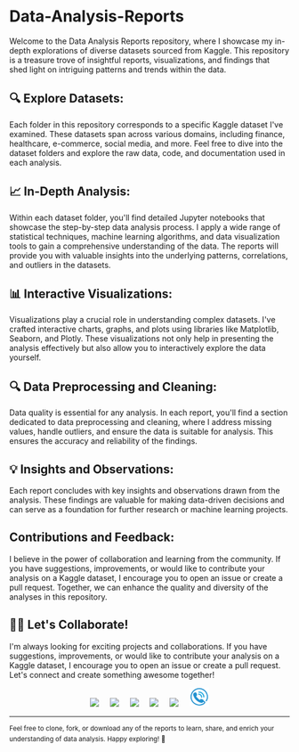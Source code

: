 # Data-Analysis-Reports
Welcome to the Data Analysis Reports repository, where I showcase my in-depth explorations of diverse datasets sourced from Kaggle. This repository is a treasure trove of insightful reports, visualizations, and findings that shed light on intriguing patterns and trends within the data.

## 🔍 Explore Datasets:
Each folder in this repository corresponds to a specific Kaggle dataset I've examined. These datasets span across various domains, including finance, healthcare, e-commerce, social media, and more. Feel free to dive into the dataset folders and explore the raw data, code, and documentation used in each analysis.

## 📈 In-Depth Analysis:
Within each dataset folder, you'll find detailed Jupyter notebooks that showcase the step-by-step data analysis process. I apply a wide range of statistical techniques, machine learning algorithms, and data visualization tools to gain a comprehensive understanding of the data. The reports will provide you with valuable insights into the underlying patterns, correlations, and outliers in the datasets.

## 📊 Interactive Visualizations:
Visualizations play a crucial role in understanding complex datasets. I've crafted interactive charts, graphs, and plots using libraries like Matplotlib, Seaborn, and Plotly. These visualizations not only help in presenting the analysis effectively but also allow you to interactively explore the data yourself.

## 🔍 Data Preprocessing and Cleaning:
Data quality is essential for any analysis. In each report, you'll find a section dedicated to data preprocessing and cleaning, where I address missing values, handle outliers, and ensure the data is suitable for analysis. This ensures the accuracy and reliability of the findings.

## 💡 Insights and Observations:
Each report concludes with key insights and observations drawn from the analysis. These findings are valuable for making data-driven decisions and can serve as a foundation for further research or machine learning projects.

##  Contributions and Feedback:
I believe in the power of collaboration and learning from the community. If you have suggestions, improvements, or would like to contribute your analysis on a Kaggle dataset, I encourage you to open an issue or create a pull request. Together, we can enhance the quality and diversity of the analyses in this repository.

## 🤝🏼 Let's Collaborate!

I'm always looking for exciting projects and collaborations. If you have suggestions, improvements, or would like to contribute your analysis on a Kaggle dataset, I encourage you to open an issue or create a pull request. Let's connect and create something awesome together!

<div align="center">
	<a href="https://twitter.com/avgeekgupta" target="_blank" style="text-decoration: none;">
		<img src="https://abs.twimg.com/responsive-web/client-web/icon-ios.b1fc727a.png" height="35"> &nbsp; &nbsp;
	</a>
	<a href="https://www.linkedin.com/in/avgeekgupta" target="_blank" style="text-decoration: none;">
		<img src="https://static.licdn.com/sc/h/eahiplrwoq61f4uan012ia17i" height="35"> &nbsp; &nbsp;
	</a>
    <a href="https://www.kaggle.com/avgeekgupta" target="_blank" style="text-decoration: none;">
		<img src="https://www.kaggle.com/static/images/favicon.ico" height="35"> &nbsp; &nbsp;
	</a>
    <a href="https://avgeekgupta.me" target="_blank" style="text-decoration: none;">
		<img src="https://cdn-icons-png.flaticon.com/512/5602/5602732.png" height="35"> &nbsp; &nbsp;
	</a>
    <a href="mailto:u8karshgupta@gmail.com" style="text-decoration: none;">
		<img src="https://ssl.gstatic.com/ui/v1/icons/mail/rfr/gmail.ico" height="35"> &nbsp; &nbsp;
	</a>
    <a href="tel:+918938914511" style="text-decoration: none;">
		<img src="https://raw.githubusercontent.com/AvGeekGupta/AvGeekGupta/master/public/assets/phone.png" height="35">
	</a>
</div>

<hr>

<sup>Feel free to clone, fork, or download any of the reports to learn, share, and enrich your understanding of data analysis. Happy exploring! 🚀</sup>